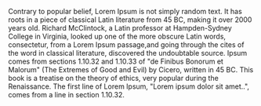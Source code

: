 Contrary to popular belief, Lorem Ipsum is not simply random text. It has roots in a piece of classical Latin
literature from 45 BC, making it over 2000 years old. Richard McClintock, a Latin professor at Hampden-Sydney
College in Virginia, looked up one of the more obscure Latin words, consectetur, from a Lorem Ipsum passage,and going through the cites of the word in classical literature, discovered the undoubtable source. 
Ipsum comes from sections 1.10.32 and 1.10.33 of "de Finibus Bonorum et Malorum" (The Extremes of Good and
Evil) by Cicero, written in 45 BC. This book is a treatise on the theory of ethics, very popular during
the Renaissance. The first line of Lorem Ipsum, "Lorem ipsum dolor sit amet..", comes from a line in 
section 1.10.32.
